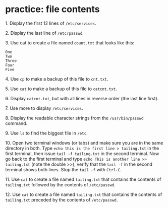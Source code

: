 # practice: file contents

1\. Display the first 12 lines of `/etc/services`.

2\. Display the last line of `/etc/passwd`.

3\. Use cat to create a file named `count.txt` that looks like this:

    One
    Two
    Three
    Four
    Five

4\. Use `cp` to make a backup of this file to `cnt.txt`.

5\. Use `cat` to make a backup of this file to `catcnt.txt`.

6\. Display `catcnt.txt`, but with all lines in reverse order (the last
line first).

7\. Use more to display `/etc/services`.

8\. Display the readable character strings from the `/usr/bin/passwd`
command.

9\. Use `ls` to find the biggest file in `/etc`.

10\. Open two terminal windows (or tabs) and make sure you are in the
same directory in both. Type `echo this is the first line > tailing.txt`
in the first terminal, then issue `tail -f tailing.txt` in the second
terminal. Now go back to the first terminal and type
`echo This is another line >> tailing.txt` (note the double \>\>),
verify that the `tail -f` in the second terminal shows both lines. Stop
the `tail -f` with `Ctrl-C`.

11\. Use `cat` to create a file named `tailing.txt` that contains the
contents of `tailing.txt` followed by the contents of `/etc/passwd`.

12\. Use `cat` to create a file named `tailing.txt` that contains the
contents of `tailing.txt` preceded by the contents of `/etc/passwd`.
